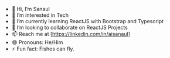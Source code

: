 - 👋 Hi, I’m Sanaul
- 👀 I’m interested in Tech
- 🌱 I’m currently learning ReactJS with Bootstrap and Typescript
- 💞️ I’m looking to collaborate on ReactJS Projects
- 📫 Reach me at [https://linkedin.com/in/aisanaul]
- 😄 Pronouns: He/Him
- ⚡ Fun fact: Fishes can fly.
